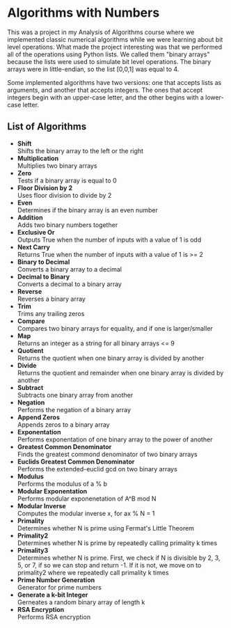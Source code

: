 # Algorithms with Numbers

This was a project in my Analysis of Algorithms course where we 
implemented classic numerical algorithms while we were learning
about bit level operations. What made the project interesting was 
that we performed all of the operations using Python lists. We
called them "binary arrays" because the lists were used to simulate
bit level operations. The binary arrays were in little-endian, so
the list [0,0,1] was equal to 4.

Some implemented algorithms have two versions: one that accepts
lists as arguments, and another that accepts integers. The ones
that accept integers begin with an upper-case letter, and the other
begins with a lower-case letter.

## List of Algorithms
- **Shift**   
  Shifts the binary array to the left or the right
- **Multiplication**   
  Multiplies two binary arrays
- **Zero**   
  Tests if a binary array is equal to 0
- **Floor Division by 2**   
  Uses floor division to divide by 2
- **Even**   
  Determines if the binary array is an even number
- **Addition**   
  Adds two binary numbers together
- **Exclusive Or**   
  Outputs True when the number of inputs with a value of 1 is odd
- **Next Carry**   
  Returns True when the number of inputs with a value of 1 is >= 2
- **Binary to Decimal**   
  Converts a binary array to a decimal
- **Decimal to Binary**   
  Converts a decimal to a binary array
- **Reverse**   
  Reverses a binary array
- **Trim**   
  Trims any trailing zeros
- **Compare**   
  Compares two binary arrays for equality, and if one is larger/smaller
- **Map**   
  Returns an integer as a string for all binary arrays <= 9
- **Quotient**   
  Returns the quotient when one binary array is divided by another
- **Divide**   
  Returns the quotient and remainder when one binary array is divided
  by another
- **Subtract**   
  Subtracts one binary array from another
- **Negation**   
  Performs the negation of a binary array
- **Append Zeros**   
  Appends zeros to a binary array
- **Exponentation**   
  Performs exponentation of one binary array to the power of another
- **Greatest Common Denominator**   
  Finds the greatest commond denominator of two binary arrays
- **Euclids Greatest Common Denominator**   
  Performs the extended-euclid gcd on two binary arrays
- **Modulus**   
  Performs the modulus of a % b
- **Modular Exponentation**   
  Performs modular exponenetation of A^B mod N
- **Modular Inverse**   
  Computes the modular inverse x, for ax % N = 1
- **Primality**   
  Determines whether N is prime using Fermat's Little Theorem
- **Primality2**   
  Determines whether N is prime by repeatedly calling primality k times
- **Primality3**   
  Determines whether N is prime. First, we check if N is divisible by
  2, 3, 5, or 7, if so we can stop and return -1. If it is not, we
  move on to primality2 where we repeatedly call primality k times
- **Prime Number Generation**    
  Generator for prime numbers
- **Generate a k-bit Integer**   
  Gerneates a random binary array of length k
- **RSA Encryption**   
  Performs RSA encryption